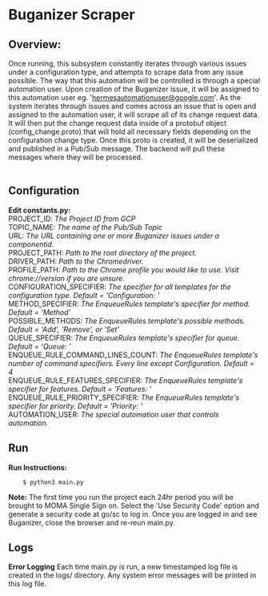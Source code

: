 # Buganizer Scraper

## **Overview:**
Once running, this subsystem constantly iterates through various issues under a configuration type, and attempts to scrape data from any issue possible. The way that this automation will be controlled is through a special automation user. Upon creation of the Buganizer issue, it will be assigned to this automation user eg. 'hermesautomationuser@google.com'. As the system iterates through issues and comes across an issue that is open and assigned to the automation user, it will scrape all of its change request data. It will then put the change request data inside of a protobuf object (config_change.proto) that will hold all necessary fields depending on the configuration change type. Once this proto is created, it will be deserialized and published in a Pub/Sub message. The backend will pull these messages where they will be processed.
 <br/><br/>


**Configuration**
-------------------------------------------------------------------------------

**Edit constants.py:**<br/>
PROJECT_ID: *The Project ID from GCP*<br/>
TOPIC_NAME: *The name of the Pub/Sub Topic* <br/>
URL: *The URL containing one or more Buganizer issues under a componentid.*<br/>
PROJECT_PATH: *Path to the root directory of the project.* <br/>
DRIVER_PATH: *Path to the Chromedriver.*<br/>
PROFILE_PATH: *Path to the Chrome profile you would like to use. Visit chrome://version if you are unsure.*<br/>
CONFIGURATION_SPECIFIER: *The specifier for all templates for the configuration type. Default = 'Configuration: '*<br/>
METHOD_SPECIFIER: *The EnqueueRules template's specifier for method. Default = 'Method'*<br/>
POSSIBLE_METHODS: *The EnqueueRules template's possible methods. Default = 'Add', 'Remove', or 'Set'*<br/>
QUEUE_SPECIFIER: *The EnqueueRules template's specifier for queue. Default = 'Queue: '*<br/>
ENQUEUE_RULE_COMMAND_LINES_COUNT: *The EnqueueRules template's number of command specifiers. Every line except Configuration. Default = 4*<br/>
ENQUEUE_RULE_FEATURES_SPECIFIER: *The EnqueueRules template's specifier for features. Default = 'Features: '*<br/>
ENQUEUE_RULE_PRIORITY_SPECIFIER: *The EnqueueRules template's specifier for priority. Default = 'Priority: '*<br/>
AUTOMATION_USER: *The special automation user that controls automation.*<br/>

**Run**
-------------------------------------------------------------------------------

**Run Instructions:**

        $ python3 main.py


**Note:** The first time you run the project each 24hr period you will be brought to MOMA Single Sign on. Select the 'Use Security Code' option and generate a security code at go/sc to log in. Once you are logged in and see Buganizer, close the browser and re-reun main.py.

**Logs**
-------------------------------------------------------------------------------


**Error Logging** Each time main.py is run, a new timestamped log file is created in the logs/ directory. Any system error messages will be printed in this log file.

